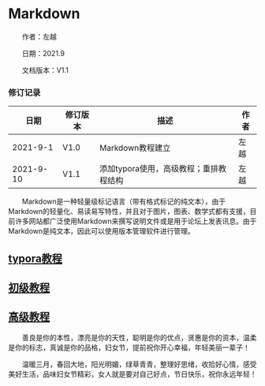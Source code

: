 # Markdown

作者：左越

日期：2021.9

文档版本：V1.1

### 修订记录

| 日期      | 修订版本 | 描述                                   | 作者 |
| --------- | -------- | -------------------------------------- | ---- |
| 2021-9-1  | V1.0     | Markdown教程建立                       | 左越 |
| 2021-9-10 | V1.1     | 添加typora使用，高级教程；重排教程结构 | 左越 |

Markdown是一种轻量级标记语言（带有格式标记的纯文本），由于Markdown的轻量化、易读易写特性，并且对于图片，图表、数学式都有支援，目前许多网站都广泛使用Markdown来撰写说明文件或是用于论坛上发表讯息。由于Markdown是纯文本，因此可以使用版本管理软件进行管理。

## [typora教程](./typora.md)

## [初级教程](./primary_tutorial.md)

## [高级教程](./advanced_tutorial)

<head>   
    <title>缩进2字符</title>   
    <style type="text/css">   
        p{ text-indent:2em;}   </style> 
</head>
<body>   
    <p> 善良是你的本性，漂亮是你的天性，聪明是你的优点，贤惠是你的资本，温柔是你的标志，真诚是你的品格，妇女节，提前祝你开心幸福，年轻美丽一辈子！ 
    </p>   
    <p> 温暖三月，春回大地，阳光明媚，绿草青青，整理好思绪，收拾好心情，感受美好生活，品味妇女节精彩，女人就是要对自己好点，节日快乐，祝你永远年轻！ 
    </p>   
</body>  

